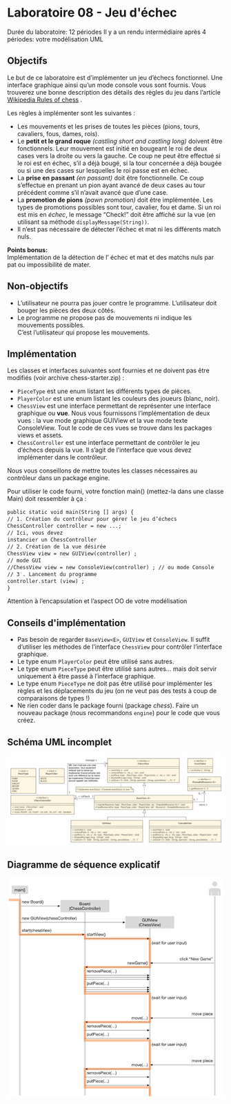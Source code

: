 # Laboratoire 08 - Jeu d'échec

Durée du laboratoire: 12 périodes
Il y a un rendu intermédiaire après 4 périodes: votre modélisation UML

## Objectifs
Le but de ce laboratoire est d’implémenter un jeu d’échecs fonctionnel. Une interface
graphique ainsi qu’un mode console vous sont fournis. Vous trouverez une bonne description
des détails des règles du jeu dans l’article [Wikipedia Rules of chess](https://en.wikipedia.org/wiki/Rules_of_chess) . 

Les règles à implémenter sont les suivantes :
- Les mouvements et les prises de toutes les pièces (pions, tours, cavaliers, fous, dames,
rois).
- Le **petit et le grand roque** _(castling short and castling long)_ doivent être fonctionnels.
Leur mouvement est initié en bougeant le roi de deux cases vers la droite ou vers la
gauche. Ce coup ne peut être effectué si le roi est en échec, s’il a déjà bougé, si la tour
concernée a déjà bougée ou si une des cases sur lesquelles le roi passe est en échec.
- La **prise en passant** _(en passant)_ doit être fonctionnelle. Ce coup s’effectue en prenant
un pion ayant avancé de deux cases au tour précédent comme s’il n’avait avancé que
d’une case.
- La **promotion de pions** _(pawn promotion)_ doit être implémentée. Les types de
promotions possibles sont tour, cavalier, fou et dame.
Si un roi est mis en _échec_, le message “Check!” doit être affiché sur la vue (en utilisant sa
méthode `displayMessage(String))`.
- Il n’est pas nécessaire de détecter l’échec et mat ni les différents match nuls.


**Points bonus:**<br/>
Implémentation de la détection de l’ échec et mat et des matchs nuls par pat ou
impossibilité de mater.


## Non-objectifs
- L’utilisateur ne pourra pas jouer contre le programme. L’utilisateur doit bouger les pièces
  des deux côtés.
- Le programme ne propose pas de mouvements ni indique les mouvements possibles.
  <br/>C’est l’utilisateur qui propose les mouvements.

## Implémentation
Les classes et interfaces suivantes sont fournies et ne doivent pas être modifiés (voir archive
chess-starter.zip) :
- `PieceType` est une enum listant les différents types de pièces.
- `PlayerColor` est une enum listant les couleurs des joueurs (blanc, noir).
- `ChessView` est une interface permettant de représenter une interface graphique ou **vue**.
  Nous vous fournissons l’implémentation de deux vues : la vue mode graphique GUIView
  et la vue mode texte ConsoleView. Tout le code de ces vues se trouve dans les packages
  views et assets.
- `ChessController` est une interface permettant de contrôler le jeu d’échecs depuis la
  vue. Il s’agit de l’interface que vous devez implémenter dans le contrôleur.

Nous vous conseillons de mettre toutes les classes nécessaires au contrôleur dans un package
engine.

Pour utiliser le code fourni, votre fonction main() (mettez-la dans une classe Main) doit
ressembler à ça :
```
public static void main(String [] args) {
// 1. Création du contrôleur pour gérer le jeu d’échecs
ChessController controller = new ...;
// Ici, vous devez
instancier un ChessController
// 2. Création de la vue désirée
ChessView view = new GUIView(controller) ;
// mode GUI
//ChessView view = new ConsoleView(controller) ; // ou mode Console
// 3 . Lancement du programme
controller.start (view) ;
}
```
Attention à l’encapsulation et l’aspect OO de votre modélisation

## Conseils d'implémentation

- Pas besoin de regarder `BaseView<E>`, `GUIView` et `ConsoleView`. Il suffit d’utiliser les
méthodes de l’interface `ChessView` pour contrôler l’interface graphique.
- Le type enum `PlayerColor` peut être utilisé sans autres.
- Le type enum `PieceType` peut être utilisé sans autres… mais doit servir uniquement à
être passé à l’interface graphique.
- Le type enum `PieceType` ne doit pas être utilisé pour implémenter les règles et les
déplacements du jeu (on ne veut pas des tests à coup de comparaisons de types !)
- Ne rien coder dans le package fourni (package _chess_). Faire un nouveau package (nous
recommandons `engine`) pour le code que vous créez.

## Schéma UML incomplet
![diagramme](images/Lab08_Jeu_d_echecs_diagramme_classe.jpg)

## Diagramme de séquence explicatif
![séquence](images/Lab08_Jeu_d_echecs_diagramme_sequence.png)
